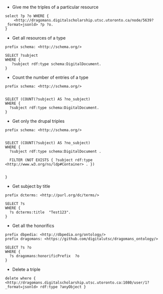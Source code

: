 * Give me the triples of a particular resource
```
select ?p ?o WHERE { 
    <http://dragomans.digitalscholarship.utsc.utoronto.ca/node/5639?_format=jsonld> ?p ?o. 
}
```

* Get all resources of a type

```
prefix schema: <http://schema.org/>

SELECT ?subject
WHERE {
   ?subject rdf:type schema:DigitalDocument.
} 
```

* Count the number of entries of a type
```
prefix schema: <http://schema.org/>


SELECT (COUNT(?subject) AS ?no_subject)
WHERE {
  ?subject rdf:type schema:DigitalDocument.
}
```

* Get only the drupal triples
```
prefix schema: <http://schema.org/>


SELECT (COUNT(?subject) AS ?no_subject)
WHERE {
  ?subject rdf:type schema:DigitalDocument .
  
  FILTER (NOT EXISTS { ?subject rdf:type <http://www.w3.org/ns/ldp#Container> . })
  
  
}
```

* Get subject by title
```
prefix dcterms: <http://purl.org/dc/terms/>

SELECT ?s
WHERE {
  ?s dcterms:title  "Test123".
}
```

* Get all the honorifics
```
prefix dbpedia: <http://dbpedia.org/ontology/>
prefix dragomans: <https://github.com/digitalutsc/dragomans_ontology/>

SELECT ?s ?o
WHERE {
  ?s dragomans:honorificPrefix  ?o
}
```

* Delete a triple
```
delete where { <http://dragomans.digitalscholarship.utsc.utoronto.ca:1080/user/1?_format=jsonld> rdf:type ?anyObject }
```

